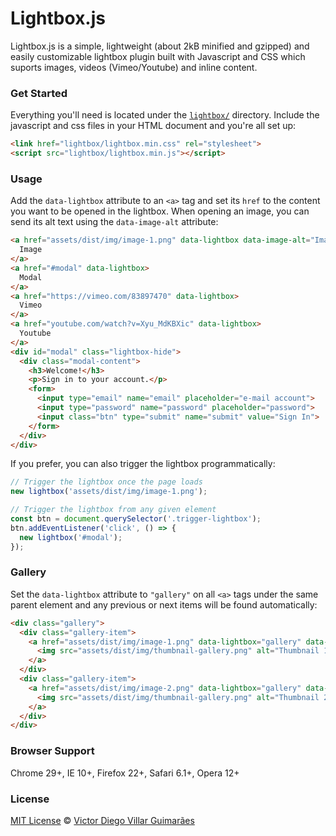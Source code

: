 # Lightbox.js #

Lightbox.js is a simple, lightweight (about 2kB minified and gzipped) and easily customizable lightbox plugin built with Javascript and CSS which suports images, videos (Vimeo/Youtube) and inline content.

### Get Started ###

Everything you'll need is located under the [`lightbox/`](lightbox/) directory. Include the javascript and css files in your HTML document and you're all set up:

```html
<link href="lightbox/lightbox.min.css" rel="stylesheet">
<script src="lightbox/lightbox.min.js"></script>
```

### Usage ###

Add the `data-lightbox` attribute to an `<a>` tag and set its `href` to the content you want to be opened in the lightbox. When opening an image, you can send its alt text using the `data-image-alt` attribute:

```html
<a href="assets/dist/img/image-1.png" data-lightbox data-image-alt="Image 1">
  Image
</a>
<a href="#modal" data-lightbox>
  Modal
</a>
<a href="https://vimeo.com/83897470" data-lightbox>
  Vimeo
</a>
<a href="youtube.com/watch?v=Xyu_MdKBXic" data-lightbox>
  Youtube
</a>
<div id="modal" class="lightbox-hide">
  <div class="modal-content">
    <h3>Welcome!</h3>
    <p>Sign in to your account.</p>
    <form>
      <input type="email" name="email" placeholder="e-mail account">
      <input type="password" name="password" placeholder="password">
      <input class="btn" type="submit" name="submit" value="Sign In">
    </form>
  </div>
</div>
```

If you prefer, you can also trigger the lightbox programmatically:

```javascript
// Trigger the lightbox once the page loads
new lightbox('assets/dist/img/image-1.png');

// Trigger the lightbox from any given element
const btn = document.querySelector('.trigger-lightbox');
btn.addEventListener('click', () => {
  new lightbox('#modal');
});
```

### Gallery ###

Set the `data-lightbox` attribute to `"gallery"` on all `<a>` tags under the same parent element and any previous or next items will be found automatically:

```html
<div class="gallery">
  <div class="gallery-item">
    <a href="assets/dist/img/image-1.png" data-lightbox="gallery" data-image-alt="Image 1">
      <img src="assets/dist/img/thumbnail-gallery.png" alt="Thumbnail 1">
    </a>
  </div>
  <div class="gallery-item">
    <a href="assets/dist/img/image-2.png" data-lightbox="gallery" data-image-alt="Image 2">
      <img src="assets/dist/img/thumbnail-gallery.png" alt="Thumbnail 2">
    </a>
  </div>
</div>
```

### Browser Support ###

Chrome 29+, IE 10+, Firefox 22+, Safari 6.1+, Opera 12+

### License ###

[MIT License](https://victordieggo.mit-license.org/) © [Victor Diego Villar Guimarães](https://victordiego.com)
